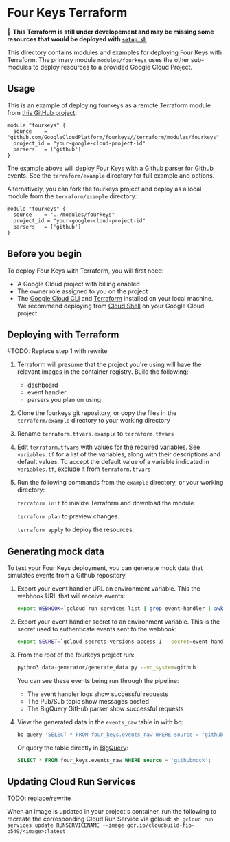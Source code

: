 # Four Keys Terraform

🚧 **This Terraform is still under developement and may be missing some resources that would be deployed with [`setup.sh`](https://github.com/GoogleCloudPlatform/fourkeys/blob/main/setup/setup.sh)**

This directory contains modules and examples for deploying Four Keys with Terraform. The primary module `modules/fourkeys` uses the other sub-modules to deploy resources to a provided Google Cloud Project.  

## Usage

This is an example of deploying fourkeys as a remote Terraform module from [this GitHub project](https://github.com/GoogleCloudPlatform/fourkeys):

```hcl
module "fourkeys" {
  source    = "github.com/GoogleCloudPlatform/fourkeys//terraform/modules/fourkeys"
  project_id = "your-google-cloud-project-id"
  parsers   = ['github']
}
```

The example above will deploy Four Keys with a Github parser for Github events. See the `terraform/example` directory for full example and options.

Alternatively, you can fork the fourkeys project and deploy as a local module from the `terraform/example` directory:

```hcl
module "fourkeys" {
  source    = "../modules/fourkeys"
  project_id = "your-google-cloud-project-id"
  parsers   = ['github']
}
```

## Before you begin

To deploy Four Keys with Terraform, you will first need:

* A Google Cloud project with billing enabled
* The owner role assigned to you on the project
* The [Google Cloud CLI](https://cloud.google.com/sdk/docs/install) and [Terraform](https://learn.hashicorp.com/tutorials/terraform/install-cli) installed on your local machine. We recommend deploying from [Cloud Shell](https://shell.cloud.google.com/?show=ide%2Cterminal) on your Google Cloud project.

## Deploying with Terraform
#TODO: Replace step 1 with rewrite
1. Terraform will presume that the project you're using will have the relavant images in the container registry. Build the following:
    - dashboard
    - event handler
    - parsers you plan on using

1. Clone the fourkeys git repository, or copy the files in the `terraform/example` directory to your working directory

1. Rename `terraform.tfvars.example` to `terraform.tfvars`

1. Edit `terraform.tfvars` with values for the required variables. See `variables.tf` for a list of the variables, along with their descriptions and default values. To accept the default value of a variable indicated in `variables.tf`, exclude it from `terraform.tfvars`

1. Run the following commands from the `example` directory, or your working directory:

    `terraform init` to inialize Terraform and download the module

    `terraform plan` to preview changes.

    `terraform apply` to deploy the resources.

## Generating mock data

To test your Four Keys deployment, you can generate mock data that simulates events from a Github repository.  

1. Export your event handler URL an environment variable. This the webhook URL that will receive events:

    ```sh
    export WEBHOOK=`gcloud run services list | grep event-handler | awk '{print $4}'`
    ```

1. Export your event handler secret to an environment variable. This is the secret used to authenticate events sent to the webhook:

    ```sh
    export SECRET=`gcloud secrets versions access 1 --secret=event-handler`
    ```

1. From the root of the fourkeys project run:

    ```sh
    python3 data-generator/generate_data.py --vc_system=github
    ```

    You can see these events being run through the pipeline:
    * The event handler logs show successful requests
    * The Pub/Sub topic show messages posted
    * The BigQuery GitHub parser show successful requests

1. View the generated data in the `events_raw` table in with bq:

    ```sh
    bq query 'SELECT * FROM four_keys.events_raw WHERE source = "githubmock";'
    ```

    Or query the table directly in [BigQuery](https://console.cloud.google.com/bigquery):

    ```sql
    SELECT * FROM four_keys.events_raw WHERE source = 'githubmock';
    ```
## Updating Cloud Run Services 
TODO: replace/rewrite

When an image is updated in your project's container, run the following to recreate the corresponding Cloud Run Service via gcloud:
``sh
gcloud run services update RUNSERVICENAME --image gcr.io/cloudbuild-fio-b549/<image>:latest
``
